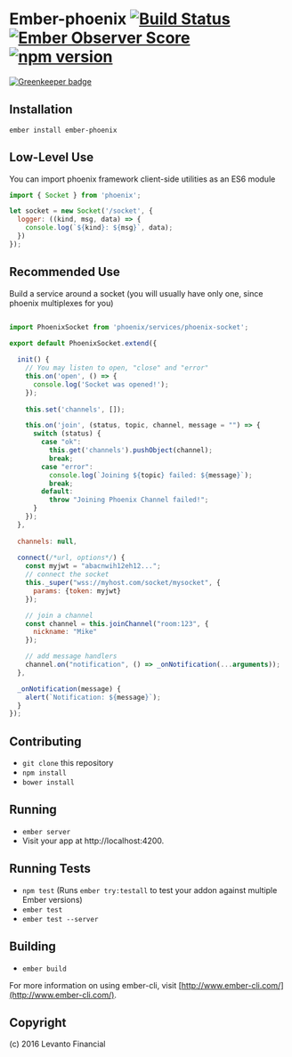# Ember-phoenix [![Build Status](https://travis-ci.org/mike-north/ember-phoenix.svg?branch=master)](https://travis-ci.org/mike-north/ember-phoenix) [![Ember Observer Score](https://emberobserver.com/badges/ember-phoenix.svg)](https://emberobserver.com/addons/ember-phoenix) [![npm version](https://badge.fury.io/js/ember-phoenix.svg)](https://badge.fury.io/js/ember-phoenix)

[![Greenkeeper badge](https://badges.greenkeeper.io/mike-north/ember-phoenix.svg)](https://greenkeeper.io/)

## Installation

```
ember install ember-phoenix
```

## Low-Level Use

You can import phoenix framework client-side utilities as an ES6 module

```js
import { Socket } from 'phoenix';

let socket = new Socket('/socket', {
  logger: ((kind, msg, data) => {
    console.log(`${kind}: ${msg}`, data);
  })
});
```

## Recommended Use

Build a service around a socket (you will usually have only one, since phoenix multiplexes for you)

```js

import PhoenixSocket from 'phoenix/services/phoenix-socket';

export default PhoenixSocket.extend({
  
  init() {
    // You may listen to open, "close" and "error"
    this.on('open', () => {
      console.log('Socket was opened!');
    });
    
    this.set('channels', []);

    this.on('join', (status, topic, channel, message = "") => {
      switch (status) {
        case "ok":
          this.get('channels').pushObject(channel);
          break;
        case "error":
          console.log(`Joining ${topic} failed: ${message}`);
          break;
        default:
          throw "Joining Phoenix Channel failed!";
      }
    });
  },
  
  channels: null,
  
  connect(/*url, options*/) {
    const myjwt = "abacnwih12eh12...";
    // connect the socket
    this._super("wss://myhost.com/socket/mysocket", {
      params: {token: myjwt}
    });

    // join a channel
    const channel = this.joinChannel("room:123", {
      nickname: "Mike"
    });

    // add message handlers
    channel.on("notification", () => _onNotification(...arguments));
  },

  _onNotification(message) {
    alert(`Notification: ${message}`);
  }
});
```

## Contributing

* `git clone` this repository
* `npm install`
* `bower install`

## Running

* `ember server`
* Visit your app at http://localhost:4200.

## Running Tests

* `npm test` (Runs `ember try:testall` to test your addon against multiple Ember versions)
* `ember test`
* `ember test --server`

## Building

* `ember build`

For more information on using ember-cli, visit [http://www.ember-cli.com/](http://www.ember-cli.com/).

## Copyright

(c) 2016 Levanto Financial
